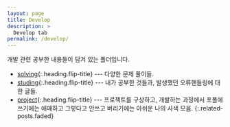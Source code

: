 ```yaml
---
layout: page
title: Develop
description: >
  Develop tab
permalink: /develop/
---
```


개발 관련 공부한 내용들이 담겨 있는 폴더입니다.

* [solving]{:.heading.flip-title} --- 다양한 문제 풀이들.
* [studing]{:.heading.flip-title} --- 내가 공부한 것들과, 발생했던 오류핸들링에 대한 글들.
* [project]{:.heading.flip-title} --- 프로젝트를 구상하고, 개발하는 과정에서 포폴에 쓰기에는 애매하고 그렇다고 안쓰고 버리기에는 아쉬운 나의 사색 모음.
  {:.related-posts.faded}

[solving]: solving/
[studing]: studing/
[project]: project/